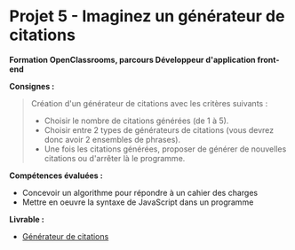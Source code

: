 # Projet 5 - Imaginez un générateur de citations
**Formation OpenClassrooms, parcours Développeur d'application front-end**

**Consignes :** 

> Création d'un générateur de citations avec les critères suivants :
> -   Choisir le nombre de citations générées (de 1 à 5).
> -   Choisir entre 2 types de générateurs de citations (vous devrez donc avoir 2 ensembles de phrases).
> -   Une fois les citations générées, proposer de générer de nouvelles citations ou d'arrêter là le programme.

**Compétences évaluées :**
-   Concevoir un algorithme pour répondre à un cahier des charges
-   Mettre en oeuvre la syntaxe de JavaScript dans un programme

**Livrable :**
 -   [Générateur de citations](https://l-paste.github.io/p5-quotes/)
